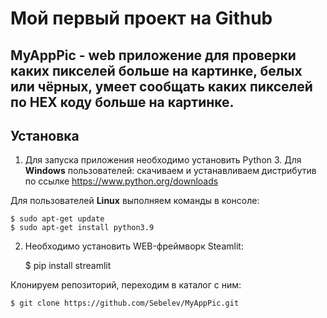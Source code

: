 # Мой первый проект на Github #

## MyAppPic - web приложение для проверки каких пикселей больше на картинке, белых или чёрных, умеет сообщать каких пикселей по HEX коду больше на картинке.

## Установка ##

1. Для запуска приложения необходимо установить Python 3.
Для **Windows** пользователей:
скачиваем и устанавливаем дистрибутив по ссылке https://www.python.org/downloads

Для пользователей **Linux** выполняем команды в консоле:

    $ sudo apt-get update
    $ sudo apt-get install python3.9
    
2. Необходимо установить WEB-фреймворк Steamlit:
    
    $ pip install streamlit

 


Клонируем репозиторий, переходим в каталог с ним:

    $ git clone https://github.com/Sebelev/MyAppPic.git

